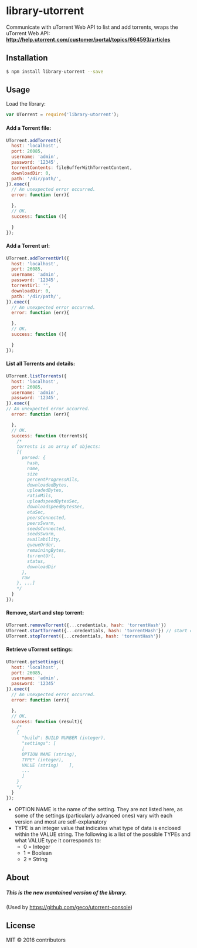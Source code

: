 
# library-utorrent

Communicate with uTorrent Web API to list and add torrents, wraps the uTorrent Web API: __<a href="http://help.utorrent.com/customer/portal/topics/664593/articles" title="uTorrent Web API"  target="_blank">http://help.utorrent.com/customer/portal/topics/664593/articles</a>__


## Installation

```sh
$ npm install library-utorrent --save
```

## Usage

Load the library:
```javascript
var UTorrent = require('library-utorrent');
```

#### Add a Torrent file:
```javascript
UTorrent.addTorrent({
  host: 'localhost',
  port: 26085,
  username: 'admin',
  password: '12345',
  torrentContents: fileBufferWithTorrentContent,
  downloadDir: 0,
  path: '/dir/path/',
}).exec({
  // An unexpected error occurred.
  error: function (err){

  },
  // OK.
  success: function (){

  }
});
```
#### Add a Torrent url:
```javascript
UTorrent.addTorrentUrl({
  host: 'localhost',
  port: 26085,
  username: 'admin',
  password: '12345',
  torrentUrl: '',
  downloadDir: 0,
  path: '/dir/path/',
}).exec({
  // An unexpected error occurred.
  error: function (err){

  },
  // OK.
  success: function (){

  }
});
```
#### List all Torrents and details:
```javascript
UTorrent.listTorrents({
  host: 'localhost',
  port: 26085,
  username: 'admin',
  password: '12345',
}).exec({
// An unexpected error occurred.
  error: function (err){

  },
  // OK.
  success: function (torrents){
    /*
    torrents is an array of objects:
    [{
      parsed: {
        hash,
        name,
        size
        percentProgressMils,
        downloadedBytes,
        uploadedBytes,
        ratioMils,
        uploadspeedBytesSec,
        downloadspeedBytesSec,
        etaSec,
        peersConnected,
        peersSwarm,
        seedsConnected,
        seedsSwarm,
        availability,
        queueOrder,
        remainingBytes,
        torrentUrl,
        status,
        downloadDir
      },
      raw
    }, ...]
    */
  }
});
```
#### Remove, start and stop torrent:
```javascript
UTorrent.removeTorrent({...credentials, hash: 'torrentHash'})
UTorrent.startTorrent({...credentials, hash: 'torrentHash'}) // start or forcestart (with param force=true)
UTorrent.stopTorrent({...credentials, hash: 'torrentHash'})
```
#### Retrieve uTorrent settings:
```javascript
UTorrent.getsettings({
  host: 'localhost',
  port: 26085,
  username: 'admin',
  password: '12345'
}).exec({
  // An unexpected error occurred.
  error: function (err){

  },
  // OK.
  success: function (result){
    /*
    {
      "build": BUILD NUMBER (integer),
      "settings": [
      [
      OPTION NAME (string),
      TYPE* (integer),
      VALUE (string)	],
      ...
      ]
    }
    */
  }
});
```
- OPTION NAME is the name of the setting. They are not listed here, as some of the settings (particularly advanced ones) vary with each version and most are self-explanatory
- TYPE is an integer value that indicates what type of data is enclosed within the VALUE string. The following is a list of the possible TYPEs and what VALUE type it corresponds to:
  * 0 = Integer
  * 1 = Boolean
  * 2 = String


## About
##### This is the new mantained version of the library.
(Used by <a href="https://github.com/geco/utorrent-console" title="Manage your uTorrent from console">https://github.com/geco/utorrent-console</a>)

## License

MIT &copy; 2016 contributors
